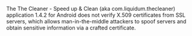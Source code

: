 The The Cleaner - Speed up & Clean (aka com.liquidum.thecleaner) application 1.4.2 for Android does not verify X.509 certificates from SSL servers, which allows man-in-the-middle attackers to spoof servers and obtain sensitive information via a crafted certificate.